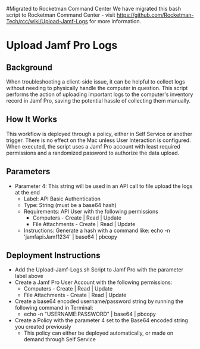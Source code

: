 #Migrated to Rocketman Command Center
We have migrated this bash script to Rocketman Command Center - visit https://github.com/Rocketman-Tech/rcc/wiki/Upload-Jamf-Logs for more information.

# Upload Jamf Pro Logs

## Background
When troubleshooting a client-side issue, it can be helpful to collect logs without needing to physically handle the computer in question. This script performs the action of uploading important logs to the computer's inventory record in Jamf Pro, saving the potential hassle of collecting them manually.

## How It Works
This workflow is deployed through a policy, either in Self Service or another trigger. There is no effect on the Mac unless User Interaction is configured. When executed, the script uses a Jamf Pro account with least required permissions and a randomized password to authorize the data upload.

## Parameters
- Parameter 4: This string will be used in an API call to file upload the logs at the end
  - Label: API Basic Authentication
  - Type: String (must be a base64 hash)
  - Requirements: API User with the following permissions
      - Computers - Create | Read | Update
      - File Attachments - Create | Read | Update
  - Instructions: Generate a hash with a command like: echo -n 'jamfapi:Jamf1234' | base64 | pbcopy
  
## Deployment Instructions
- Add the Upload-Jamf-Logs.sh Script to Jamf Pro with the parameter label above
- Create a Jamf Pro User Account with the following permissions:
  - Computers - Create | Read | Update
  - File Attachments - Create | Read | Update
- Create a base64 encoded username/password string by running the following command in Terminal:
  - echo -n "USERNAME:PASSWORD" | base64 | pbcopy
- Create a Policy with the  parameter 4 set to the Base64 encoded string you created previously
  - This policy can either be deployed automatically, or made on demand through Self Service
